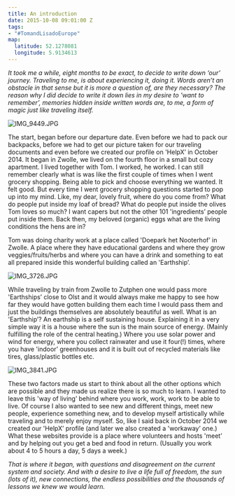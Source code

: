 ```yaml
---
title: An introduction
date: 2015-10-08 09:01:00 Z
tags:
- "#TomandLisadoEurope"
map:
  latitude: 52.1278081
  longitude: 5.9134613
---
```


*It took me a while, eight months to be exact, to decide to write down ‘our’ journey. Traveling to me, is about experiencing it, doing it. Words aren’t an obstacle in that sense but it is more a question of, are they necessary? The reason why I did decide to write it down lies in my desire to 'want to remember’, memories hidden inside written words are, to me, a form of magic just like traveling itself.*

![IMG_9449.JPG](/uploads/IMG_9449.JPG)

The start, began before our departure date. Even before we had to pack our backpacks, before we had to get our picture taken for our traveling documents and even before we created our profile on 'HelpX’ in October 2014. It began  in Zwolle, we lived on the fourth floor in a small but cozy apartment. I lived together with Tom. I worked, he worked. I can still remember clearly what is was like the first couple of times when I went grocery shopping. Being able to pick and choose everything we wanted. It felt good. But every time I went grocery shopping questions started to pop up into my mind. Like, my dear, lovely fruit, where do you come from? What do people put inside my loaf of bread? What do people put inside the olives Tom loves so much? I want capers but not the other 101 'ingredients’ people put inside them. Back then, my beloved (organic) eggs what are the living conditions the hens are in?

Tom was doing charity work at a place called 'Doepark het Nooterhof’ in Zwolle. A place where they have educational gardens and where they grow veggies/fruits/herbs and where you can have a drink and something to eat all prepared inside this wonderful building called an 'Earthship’.

![IMG_3726.JPG](/uploads/IMG_3726.JPG)

While traveling by train from Zwolle to Zutphen one would pass more 'Earthships’ close to Olst and it would always make me happy to see how far they would have gotten building them each time I would pass them and just the buildings themselves are absolutely beautiful as well. What is an 'Earthship’? An earthship is a self sustaining house. Explaining it in a very simple way it is a house where the sun is the main source of energy. (Mainly fulfilling the role of the central heating.) Where you use solar power and wind for energy, where you collect rainwater and use it four(!) times, where you have 'indoor’ greenhouses and it is built out of recycled materials like tires, glass/plastic bottles etc.

![IMG_3841.JPG](/uploads/IMG_3841.JPG)

These two factors made us start to think about all the other options which are possible and they made us realize there is so much to learn. I wanted to leave this 'way of living’ behind where you work, work, work to be able to live. Of course I also wanted to see new and different things, meet new people, experience something new, and to develop myself artistically while traveling and to merely enjoy myself. So, like I said back in October 2014 we created our 'HelpX’ profile (and later we also created a 'workaway’ one.) What these websites provide is a place where volunteers and hosts 'meet’ and by helping out you get a bed and food in return. (Usually you work about 4 to 5 hours a day, 5 days a week.)

*That is where it began, with questions and disagreement on the current system and society. And with a desire to live a life full of freedom, the sun (lots of it), new connections, the endless possibilities and the thousands of lessons we knew we would learn.*